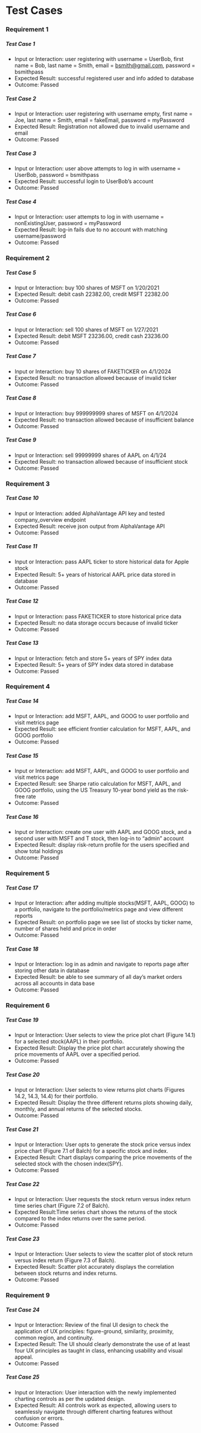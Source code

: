 # Test Cases

### Requirement 1

##### Test Case 1
- Input or Interaction: user registering with username = UserBob, first name = Bob, last name = Smith, email = bsmith@gmail.com, password = bsmithpass
- Expected Result: successful registered user and info added to database
- Outcome: Passed

##### Test Case 2
- Input or Interaction: user registering with username empty, first name = Joe, last name = Smith, email = fakeEmail, password = myPassword
- Expected Result: Registration not allowed due to invalid username and email
- Outcome: Passed

##### Test Case 3
- Input or Interaction: user above attempts to log in with username = UserBob, password = bsmithpass
- Expected Result: successful login to UserBob’s account
- Outcome: Passed

##### Test Case 4
- Input or Interaction: user attempts to log in with username = nonExistingUser, password = myPassword
- Expected Result: log-in fails due to no account with matching username/password
- Outcome: Passed


### Requirement 2

##### Test Case 5
- Input or Interaction: buy 100 shares of MSFT on 1/20/2021
- Expected Result: debit cash 22382.00, credit MSFT 22382.00
- Outcome: Passed

##### Test Case 6
- Input or Interaction: sell 100 shares of MSFT on 1/27/2021
- Expected Result: debit MSFT 23236.00, credit cash 23236.00
- Outcome: Passed

##### Test Case 7
- Input or Interaction: buy 10 shares of FAKETICKER on 4/1/2024
- Expected Result: no transaction allowed because of invalid ticker
- Outcome: Passed

##### Test Case 8
- Input or Interaction: buy 999999999 shares of MSFT on 4/1/2024
- Expected Result: no transaction allowed because of insufficient balance
- Outcome: Passed

##### Test Case 9
- Input or Interaction: sell 99999999 shares of AAPL on 4/1/24
- Expected Result: no transaction allowed because of insufficient stock
- Outcome: Passed


### Requirement 3

##### Test Case 10
- Input or Interaction: added AlphaVantage API key and tested company_overview endpoint
- Expected Result: receive json output from AlphaVantage API
- Outcome: Passed

##### Test Case 11
- Input or Interaction: pass AAPL ticker to store historical data for Apple stock
- Expected Result: 5+ years of historical AAPL price data stored in database
- Outcome: Passed

##### Test Case 12
- Input or Interaction: pass FAKETICKER to store historical price data
- Expected Result: no data storage occurs because of invalid ticker
- Outcome: Passed

##### Test Case 13
- Input or Interaction: fetch and store 5+ years of SPY index data
- Expected Result: 5+ years of SPY index data stored in database
- Outcome: Passed


### Requirement 4

##### Test Case 14
- Input or Interaction: add MSFT, AAPL, and GOOG to user portfolio and visit metrics page
- Expected Result: see efficient frontier calculation for MSFT, AAPL, and GOOG portfolio
- Outcome: Passed

##### Test Case 15
- Input or Interaction: add MSFT, AAPL, and GOOG to user portfolio and visit metrics page
- Expected Result: see Sharpe ratio calculation for MSFT, AAPL, and GOOG portfolio, using the US Treasury 10-year bond yield as the risk-free rate
- Outcome: Passed

##### Test Case 16
- Input or Interaction: create one user with AAPL and GOOG stock, and a second user with MSFT and T stock, then log-in to “admin” account
- Expected Result: display risk-return profile for the users specified and show total holdings
- Outcome: Passed

### Requirement 5

##### Test Case 17
- Input or Interaction: after adding multiple stocks(MSFT, AAPL, GOOG) to a portfolio, navigate to the portfolio/metrics page and view different reports
- Expected Result: on portfolio page we see list of stocks by ticker name, number of shares held and price in order
- Outcome: Passed

##### Test Case 18
- Input or Interaction: log in as admin and navigate to reports page after storing other data in database
- Expected Result: be able to see summary of all day’s market orders across all accounts in data base
- Outcome: Passed

### Requirement 6

##### Test Case 19
- Input or Interaction: User selects to view the price plot chart (Figure 14.1) for a selected stock(AAPL) in their portfolio.
- Expected Result: Display the price plot chart accurately showing the price movements of AAPL over a specified period.
- Outcome: Passed

##### Test Case 20
- Input or Interaction: User selects to view returns plot charts (Figures 14.2, 14.3, 14.4) for their portfolio.
- Expected Result: Display the three different returns plots showing daily, monthly, and annual returns of the selected stocks.
- Outcome: Passed

##### Test Case 21
- Input or Interaction: User opts to generate the stock price versus index price chart (Figure 7.1 of Balch) for a specific stock and index.
- Expected Result: Chart displays comparing the price movements of the selected stock with the chosen index(SPY). 
- Outcome: Passed

##### Test Case 22
- Input or Interaction: User requests the stock return versus index return time series chart (Figure 7.2 of Balch).
- Expected Result:Time series chart shows the returns of the stock compared to the index returns over the same period.
- Outcome: Passed

##### Test Case 23
- Input or Interaction: User selects to view the scatter plot of stock return versus index return (Figure 7.3 of Balch).
- Expected Result: Scatter plot accurately displays the correlation between stock returns and index returns.
- Outcome: Passed

### Requirement 9

##### Test Case 24
- Input or Interaction: Review of the final UI design to check the application of UX principles: figure-ground, similarity, proximity, common region, and continuity.
- Expected Result: The UI should clearly demonstrate the use of at least four UX principles as taught in class, enhancing usability and visual appeal.
- Outcome: Passed

##### Test Case 25
- Input or Interaction: User interaction with the newly implemented charting controls as per the updated design.
- Expected Result: All controls work as expected, allowing users to seamlessly navigate through different charting features without confusion or errors.
- Outcome: Passed

